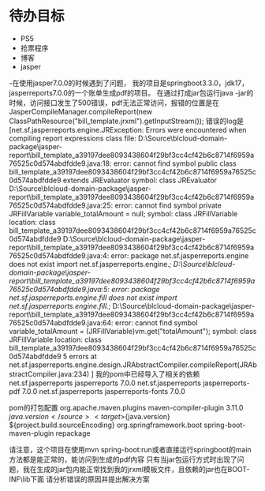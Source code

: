 
# 待办目标

- PS5
- 抢票程序
- 博客
- jasper

-在使用jasper7.0.0的时候遇到了问题，
我的项目是springboot3.3.0，jdk17，jasperreports7.0.0的一个账单生成pdf的项目。
在通过打成jar包运行java -jar的时候，访问接口发生了500错误，pdf无法正常访问，报错的位置是在 JasperCompileManager.compileReport(new ClassPathResource("bill_template.jrxml").getInputStream());
错误的log是[net.sf.jasperreports.engine.JRException: Errors were encountered when compiling report expressions class file:
D:\Source\blcloud-domain-package\jasper-report\bill_template_a39197dee8093438604f29bf3cc4cf42b6c8714f6959a76525c0d574abdfdde9.java:18: error: cannot find symbol
public class bill_template_a39197dee8093438604f29bf3cc4cf42b6c8714f6959a76525c0d574abdfdde9 extends JREvaluator
symbol: class JREvaluator
D:\Source\blcloud-domain-package\jasper-report\bill_template_a39197dee8093438604f29bf3cc4cf42b6c8714f6959a76525c0d574abdfdde9.java:25: error: cannot find symbol
private JRFillVariable variable_totalAmount = null;
symbol:   class JRFillVariable
location: class bill_template_a39197dee8093438604f29bf3cc4cf42b6c8714f6959a76525c0d574abdfdde9
D:\Source\blcloud-domain-package\jasper-report\bill_template_a39197dee8093438604f29bf3cc4cf42b6c8714f6959a76525c0d574abdfdde9.java:4: error: package net.sf.jasperreports.engine does not exist
import net.sf.jasperreports.engine.*;
D:\Source\blcloud-domain-package\jasper-report\bill_template_a39197dee8093438604f29bf3cc4cf42b6c8714f6959a76525c0d574abdfdde9.java:5: error: package net.sf.jasperreports.engine.fill does not exist
import net.sf.jasperreports.engine.fill.*;
D:\Source\blcloud-domain-package\jasper-report\bill_template_a39197dee8093438604f29bf3cc4cf42b6c8714f6959a76525c0d574abdfdde9.java:64: error: cannot find symbol
variable_totalAmount = (JRFillVariable)vm.get("totalAmount");
symbol:   class JRFillVariable
location: class bill_template_a39197dee8093438604f29bf3cc4cf42b6c8714f6959a76525c0d574abdfdde9
5 errors at net.sf.jasperreports.engine.design.JRAbstractCompiler.compileReport(JRAbstractCompiler.java:234)
]
我的pom中已经导入了相关的依赖
 <dependency>
    <groupId>net.sf.jasperreports</groupId>
    <artifactId>jasperreports</artifactId>
    <version>7.0.0</version>
</dependency>
<dependency>
    <groupId>net.sf.jasperreports</groupId>
    <artifactId>jasperreports-pdf</artifactId>
    <version>7.0.0</version>
</dependency>
<dependency>
    <groupId>net.sf.jasperreports</groupId>
    <artifactId>jasperreports-fonts</artifactId>
    <version>7.0.0</version>
</dependency>

pom的打包配置
<build>
    <plugins>
        <plugin>
            <groupId>org.apache.maven.plugins</groupId>
            <artifactId>maven-compiler-plugin</artifactId>
            <version>3.11.0</version>
            <configuration>
                <source>${java.version}</source>
                <target>${java.version}</target>
                <encoding>${project.build.sourceEncoding}</encoding>
            </configuration>
        </plugin>
        <plugin>
            <groupId>org.springframework.boot</groupId>
            <artifactId>spring-boot-maven-plugin</artifactId>
            <executions>
                <execution>
                    <goals>
                        <goal>repackage</goal>
                    </goals>
                </execution>
            </executions>
        </plugin>
    </plugins>
</build>

请注意，这个项目在使用mvn spring-boot:run或者直接运行springboot的main方法都是能正常的，能访问到生成的pdf内容
只有当jar包运行方式时出现了问题，我在生成的jar包内能正常找到我的jrxml模板文件，且依赖的jar也在BOOT-INF\lib下面
请分析错误的原因并提出解决方案
